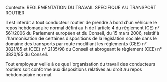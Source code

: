 Contexte: REGLEMENTATION DU TRAVAIL SPECIFIQUE  AU TRANSPORT ROUTIER

Il est interdit à tout conducteur routier de prendre à bord d'un véhicule le repos hebdomadaire normal défini au h de l'article 4 du règlement (CE) n° 561/2006 du Parlement européen et du Conseil, du 15 mars 2006, relatif à l'harmonisation de certaines dispositions de la législation sociale dans le domaine des transports par route modifiant les règlements (CEE) n° 3821/85 et (CEE) n° 2135/98 du Conseil et abrogeant le règlement (CEE) n° 3820/85 du Conseil.

Tout employeur veille à ce que l'organisation du travail des conducteurs routiers soit conforme aux dispositions relatives au droit au repos hebdomadaire normal.